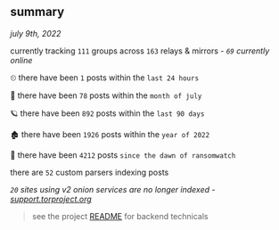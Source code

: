 
## summary
_july 9th, 2022_

currently tracking `111` groups across `163` relays & mirrors - _`69` currently online_

⏲ there have been `1` posts within the `last 24 hours`

🦈 there have been `78` posts within the `month of july`

🪐 there have been `892` posts within the `last 90 days`

🏚 there have been `1926` posts within the `year of 2022`

🦕 there have been `4212` posts `since the dawn of ransomwatch`

there are `52` custom parsers indexing posts

_`20` sites using v2 onion services are no longer indexed - [support.torproject.org](https://support.torproject.org/onionservices/v2-deprecation/)_

> see the project [README](https://github.com/joshhighet/ransomwatch#ransomwatch--) for backend technicals
